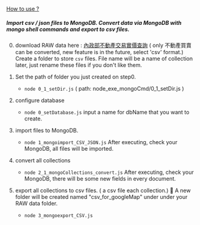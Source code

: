 [How to use ?](https://goo.gl/Cx4svs)

##### Import csv / json files to MongoDB. Convert data via MongoDB with mongo shell commands and export to csv files.


0. download RAW data here : [內政部不動產交易實價查詢](http://plvr.land.moi.gov.tw/DownloadOpenData)
( only 不動產買賣 can be converted, new feature is in the future, select 'csv' format.)
Create a folder to store `csv` files. File name will be a name of collection later, just rename these files if you don't like them.

1. Set the path of folder you just created on step0.

    - `node 0_1_setDir.js` 
    ( path:  node_exe_mongoCmd/0_1_setDir.js )
  
2. configure database 
    - `node 0_setDatabase.js` 
    input a name for dbName that you want to create.



3. import files to MongoDB.
    - `node 1_mongoimport_CSV_JSON.js`
    After executing, check your MongoDB, all files will be imported.



4. convert all collections
    - `node 2_1_mongoCollections_convert.js`
    After executing, check your MongoDB, there will be some new fields in every document.

5. export all collections to csv files. ( a csv file each collection.)  A new folder will be created named "csv_for_googleMap" under under your RAW data folder.
    - `node 3_mongoexport_CSV.js`